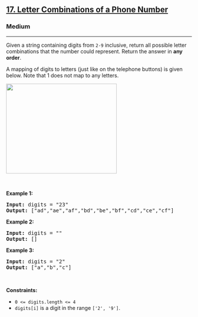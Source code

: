 <h2><a href="https://leetcode.com/problems/letter-combinations-of-a-phone-number/">17. Letter Combinations of a Phone Number</a></h2><h3>Medium</h3><hr><div style="user-select: auto;" data-read-aloud-multi-block="true"><p style="user-select: auto;">Given a string containing digits from <code style="user-select: auto;">2-9</code> inclusive, return all possible letter combinations that the number could represent. Return the answer in <strong style="user-select: auto;">any order</strong>.</p>

<p style="user-select: auto;">A mapping of digits to letters (just like on the telephone buttons) is given below. Note that 1 does not map to any letters.</p>
<img alt="" src="https://assets.leetcode.com/uploads/2022/03/15/1200px-telephone-keypad2svg.png" style="width: 300px; height: 243px; user-select: auto;">
<p style="user-select: auto;">&nbsp;</p>
<p style="user-select: auto;"><strong style="user-select: auto;">Example 1:</strong></p>

<pre style="user-select: auto;"><strong style="user-select: auto;">Input:</strong> digits = "23"
<strong style="user-select: auto;">Output:</strong> ["ad","ae","af","bd","be","bf","cd","ce","cf"]
</pre>

<p style="user-select: auto;"><strong style="user-select: auto;">Example 2:</strong></p>

<pre style="user-select: auto;"><strong style="user-select: auto;">Input:</strong> digits = ""
<strong style="user-select: auto;">Output:</strong> []
</pre>

<p style="user-select: auto;"><strong style="user-select: auto;">Example 3:</strong></p>

<pre style="user-select: auto;"><strong style="user-select: auto;">Input:</strong> digits = "2"
<strong style="user-select: auto;">Output:</strong> ["a","b","c"]
</pre>

<p style="user-select: auto;">&nbsp;</p>
<p style="user-select: auto;"><strong style="user-select: auto;">Constraints:</strong></p>

<ul style="user-select: auto;">
	<li style="user-select: auto;"><code style="user-select: auto;">0 &lt;= digits.length &lt;= 4</code></li>
	<li style="user-select: auto;"><code style="user-select: auto;">digits[i]</code> is a digit in the range <code style="user-select: auto;">['2', '9']</code>.</li>
</ul>
</div>
